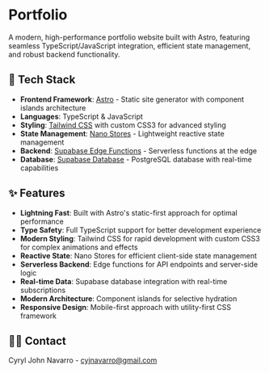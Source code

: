 # Portfolio

A modern, high-performance portfolio website built with Astro, featuring seamless TypeScript/JavaScript integration, efficient state management, and robust backend functionality.

## 🚀 Tech Stack

- **Frontend Framework**: [Astro](https://astro.build/) - Static site generator with component islands architecture
- **Languages**: TypeScript & JavaScript
- **Styling**: [Tailwind CSS](https://tailwindcss.com/) with custom CSS3 for advanced styling
- **State Management**: [Nano Stores](https://github.com/nanostores/nanostores) - Lightweight reactive state management
- **Backend**: [Supabase Edge Functions](https://supabase.com/docs/guides/functions) - Serverless functions at the edge
- **Database**: [Supabase Database](https://supabase.com/docs/guides/database) - PostgreSQL database with real-time capabilities

## ✨ Features

- **Lightning Fast**: Built with Astro's static-first approach for optimal performance
- **Type Safety**: Full TypeScript support for better development experience
- **Modern Styling**: Tailwind CSS for rapid development with custom CSS3 for complex animations and effects
- **Reactive State**: Nano Stores for efficient client-side state management
- **Serverless Backend**: Edge functions for API endpoints and server-side logic
- **Real-time Data**: Supabase database integration with real-time subscriptions
- **Modern Architecture**: Component islands for selective hydration
- **Responsive Design**: Mobile-first approach with utility-first CSS framework

## 🙋‍♂️ Contact

Cyryl John Navarro - [cyjnavarro@gmail.com](mailto:cyjnavarro@gmail.com)
